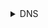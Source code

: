 <details>
  <summary>DNS</summary>
  
This is the hidden content that will be revealed when you click the summary.
You can include any Markdown here, such as:
- a bullet point
- **bold text**
- `inline code`

<details>
  <summary>DHCP</summary>
  
This is the hidden content that will be revealed when you click the summary.
You can include any Markdown here, such as:
- a bullet point
- **bold text**
- `inline code`

<details>
  <summary>Apache</summary>
  
This is the hidden content that will be revealed when you click the summary.
You can include any Markdown here, such as:
- a bullet point
- **bold text**
- `inline code`

<details>
  <summary>Nginx</summary>
  
This is the hidden content that will be revealed when you click the summary.
You can include any Markdown here, such as:
- a bullet point
- **bold text**
- `inline code`
